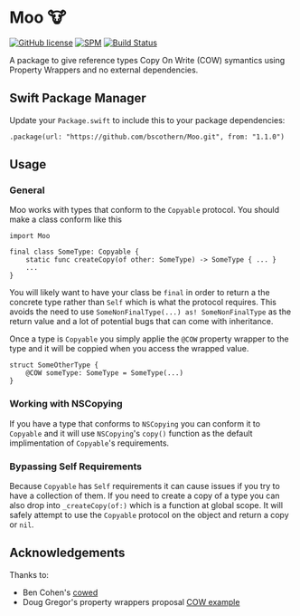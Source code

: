 # Moo 🐮

[![GitHub license](https://img.shields.io/badge/license-MIT-lightgrey.svg)](https://github.com/bscothern/Moo/blob/master/LICENSE.txt) [![SPM](https://img.shields.io/badge/spm-compatible-brightgreen.svg?style=flat)](https://swift.org/package-manager)
[![Build Status](https://travis-ci.org/bscothern/Moo.svg?branch=master)](https://travis-ci.org/bscothern/Moo)

A package to give reference types Copy On Write (COW) symantics using Property Wrappers and no external dependencies.

## Swift Package Manager
Update your `Package.swift` to include this to your package dependencies:
```
.package(url: "https://github.com/bscothern/Moo.git", from: "1.1.0")
```

## Usage
### General
Moo works with types that conform to the `Copyable` protocol. You should make a class conform like this

```
import Moo

final class SomeType: Copyable {
    static func createCopy(of other: SomeType) -> SomeType { ... }
    ...
}
```
You will likely want to have your class be `final` in order to return a the concrete type rather than `Self` which is what the protocol requires. This avoids the need to use `SomeNonFinalType(...) as! SomeNonFinalType` as the return value and a lot of potential bugs that can come with inheritance.

Once a type is `Copyable` you simply applie the `@COW` property wrapper to the type and it will be coppied when you access the wrapped value.

```
struct SomeOtherType {
    @COW someType: SomeType = SomeType(...)
}
```

### Working with NSCopying
If you have a type that conforms to `NSCopying` you can conform it to `Copyable` and it will use `NSCopying`'s `copy()` function as the default implimentation of `Copyable`'s requirements.

### Bypassing Self Requirements
Because `Copyable` has `Self` requirements it can cause issues if you try to have a collection of them. If you need to create a copy of a type you can also drop into `_createCopy(of:)` which is a function at global scope. It will safely attempt to use the `Copyable` protocol on the object and return a copy or `nil`.

## Acknowledgements
Thanks to:

* Ben Cohen's [cowed](https://gist.github.com/airspeedswift/71ccddc27354be908dd92a52a34a776f)
* Doug Gregor's property wrappers proposal [COW example](https://github.com/DougGregor/swift-evolution/blob/property-wrappers/proposals/0258-property-wrappers.md#copy-on-write)
